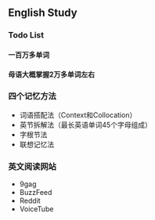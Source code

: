 ## English Study
### Todo List
#### 一百万多单词
#### 母语大概掌握2万多单词左右
### 四个记忆方法

* 词语搭配法（Context和Collocation）
* 英节拆解法（最长英语单词45个字母组成）
* 字根节法
* 联想记忆法
### 英文阅读网站

* 9gag
* BuzzFeed
* Reddit
* VoiceTube
